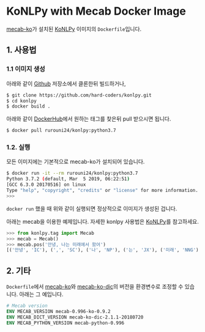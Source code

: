 # KoNLPy with Mecab Docker Image
[mecab-ko](http://eunjeon.blogspot.com/)가 설치된 [KoNLPy](http://konlpy.org/en/latest/) 이미지의 `Dockerfile`입니다.

## 1. 사용법
### 1.1 이미지 생성

아래와 같이 [Github](https://github.com/hard-coders/konlpy) 저장소에서 클론한뒤 빌드하거나, 
```bash
$ git clone https://github.com/hard-coders/konlpy.git
$ cd konlpy
$ docker build .
```

아래와 같이 [DockerHub](https://cloud.docker.com/repository/docker/rurouni24/konlpy)에서 원하는 태그를 찾은뒤 pull 받으시면 됩니다.

```bash
$ docker pull rurouni24/konlpy:python3.7
```

### 1.2. 실행
모든 이미지에는 기본적으로 mecab-ko가 설치되어 있습니다.

```bash
$ docker run -it --rm rurouni24/konlpy:python3.7
Python 3.7.2 (default, Mar  5 2019, 06:22:51) 
[GCC 6.3.0 20170516] on linux
Type "help", "copyright", "credits" or "license" for more information.
>>> 
```

`docker run` 했을 때 위와 같이 실행되면 정상적으로 이미지가 생성된 겁니다.

아래는 mecab을 이용한 예제입니다. 자세한 konlpy 사용법은
[KoNLPy](http://konlpy.org/en/latest/)를 참고하세요.
```python
>>> from konlpy.tag import Mecab
>>> mecab = Mecab()
>>> mecab.pos('안녕, 나는 미래에서 왔어')
[('안녕', 'IC'), (',', 'SC'), ('나', 'NP'), ('는', 'JX'), ('미래', 'NNG'), ('에서', 'JKB'), ('왔', 'VV+EP'), ('어', 'EC')]

```

## 2. 기타
`Dockerfile`에서 [mecab-ko](https://bitbucket.org/eunjeon/mecab-ko/downloads/)와 [mecab-ko-dic](https://bitbucket.org/eunjeon/mecab-ko-dic/downloads/)의 버전을 환경변수로 조정할 수 있습니다. 아래는 그 예입니다.
```Dockerfile
# Mecab version
ENV MECAB_VERSION mecab-0.996-ko-0.9.2
ENV MECAB_DICT_VERSION mecab-ko-dic-2.1.1-20180720
ENV MECAB_PYTHON_VERSION mecab-python-0.996
```

